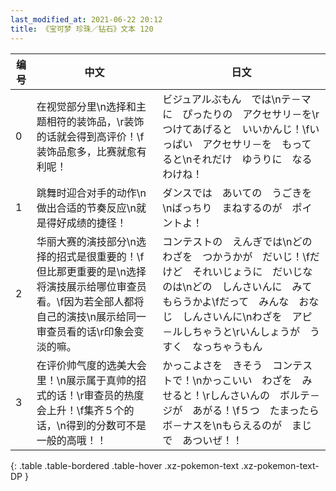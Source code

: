 ```yaml
---
last_modified_at: 2021-06-22 20:12
title: 《宝可梦 珍珠／钻石》文本 120
---
```

| 编号 | 中文 | 日文 |
| ---- | ---- | ---- |
| 0 | 在视觉部分里\n选择和主题相符的装饰品，\r装饰的话就会得到高评价！\f装饰品愈多，比赛就愈有利呢！ | ビジュアルぶもん　では\nテ－マに　ぴったりの　アクセサリ－を\rつけてあげると　いいかんじ！\fいっぱい　アクセサリ－を　もってると\nそれだけ　ゆうりに　なるわけね！ |
| 1 | 跳舞时迎合对手的动作\n做出合适的节奏反应\n就是得好成绩的捷径！ | ダンスでは　あいての　うごきを\nばっちり　まねするのが　ポイントよ！ |
| 2 | 华丽大赛的演技部分\n选择的招式是很重要的！\f但比那更重要的是\n选择将演技展示给哪位审查员看。\f因为若全部人都将自己的演技\n展示给同一审查员看的话\r印象会变淡的嘛。 | コンテストの　えんぎでは\nどの　わざを　つかうかが　だいじ！\fだけど　それいじょうに　だいじなのは\nどの　しんさいんに　みてもらうかよ\fだって　みんな　おなじ　しんさいんに\nわざを　アピ－ルしちゃうと\rいんしょうが　うすく　なっちゃうもん |
| 3 | 在评价帅气度的选美大会里！\n展示属于真帅的招式的话！\r审查员的热度会上升！\f集齐５个的话，\n得到的分数可不是一般的高哦！！ | かっこよさを　きそう　コンテストで！\nかっこいい　わざを　みせると！\rしんさいんの　ボルテ－ジが　あがる！\f５つ　たまったら　ボ－ナスを\nもらえるのが　まじで　あついぜ！！ |
{: .table .table-bordered .table-hover .xz-pokemon-text .xz-pokemon-text-DP }